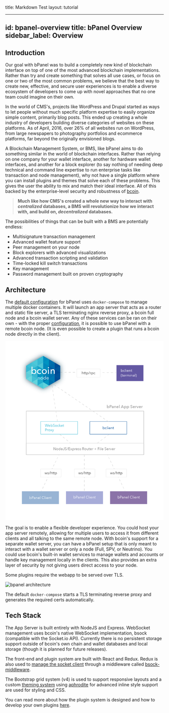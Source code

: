 title: Markdown Test
layout: tutorial

---
id: bpanel-overview
title: bPanel Overview
sidebar_label: Overview
---

## Introduction
Our goal with bPanel was to build a completely new kind of blockchain interface on top of one of the most advanced blockchain implementations. Rather than try and create something that solves all use cases, or focus on one or two of the most common problems, we believe that the best way to create new, effective, and secure user experiences is to enable a diverse ecosystem of developers to come up with novel approaches that no one team could imagine on their own.

In the world of CMS's, projects like WordPress and Drupal started as ways to let people without much specific platform expertise to easily organize simple content, primarily blog posts. This ended up creating a whole industry of developers building diverse categories of websites on these platforms. As of April, 2016, over 26% of all websites run on WordPress, from large newspapers to photography portfolios and ecommerce platforms, far beyond the originally envisioned blogs.

A Blockchain Management System, or BMS, like bPanel aims to do something similar in the world of blockchain interfaces. Rather than relying on one company for your wallet interface, another for hardware wallet interfaces, and another for a block explorer (to say nothing of needing deep technical and command line expertise to run enterprise tasks like transaction and node management), why not have a single platform where you can install plugins and themes that solve each of these problems. This gives the user the ability to mix and match their ideal interface. All of this backed by the enterprise-level security and robustness of [bcoin](http://bcoin.io).

>**Much like how CMS's created a whole new way to interact with _centralized_ databases, a BMS will revolutionize how we interact with, and build on, _decentralized_ databases.**

The possibilities of things that can be built with a BMS are potentially endless:
- Multisignature transaction management
- Advanced wallet feature support
- Peer management on your node
- Block explorers with advanced visualizations
- Advanced transaction scripting and validation
- Time-locked kill switch transactions
- Key management
- Password management built on proven cryptography

## Architecture
The [default configuration](/docs/quick-start.html) for bPanel uses `docker-compose` to manage multiple docker containers.
It will launch an app server that acts as a router and static file server, a TLS terminating nginx reverse proxy,
a bcoin full node and a bcoin wallet server. Any of these services can be ran on their own - with the proper
[configuration](/docs/quick-start.html#configuration), it is possible to use bPanel with a remote bcoin node.
(It is even possible to create a plugin that runs a bcoin node directly in the client).

![bpanel architecture](/img/tech-diagram.png "bpanel architecture")

The goal is to enable a flexible developer experience. You could host your app server remotely, allowing for
multiple users to access it from different clients and all talking to the same remote node.
With bcoin's support for a separate wallet server, you can have a bPanel setup that is only meant
to interact with a wallet server or only a node (Full, SPV, or Neutrino). You could use bcoin's
built-in wallet services to manage wallets and accounts or handle key management locally in the clients.
This also provides an extra layer of security by not giving users direct access to your node.

Some plugins require the webapp to be served over TLS.

![bpanel architecture](/img/bpanel-architecture.png "tls architecture")

The default `docker-compose` starts a TLS terminating reverse proxy and generates the
required certs automatically.

## Tech Stack
The App Server is built entirely with NodeJS and Express. WebSocket management uses bcoin's native WebSocket implementation, bsock (compatible with the Socket.io API). Currently there is no persistent storage support outside of bcoin's own chain and wallet databases and local storage (though it is planned for future releases).

The front-end and plugin system are built with React and Redux. Redux is also used to [manage the socket client](/docs/api-sockets.html) through a middleware called [bsock-middleware](https://www.npmjs.com/package/bsock-middleware).

The Bootstrap grid system (v4) is used to support responsive layouts and a custom [theming system](/docs/theming.html) using [aphrodite](https://www.npmjs.com/package/aphrodite-simple) for advanced inline style support are used for styling and CSS.

You can read more about how the plugin system is designed and how to develop your own plugins [here](/docs/plugin-intro).